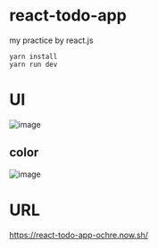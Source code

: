 # react-todo-app

my practice by react.js

```
yarn install
yarn run dev
```

# UI
![image](https://user-images.githubusercontent.com/44659317/199557696-6aebaf06-a970-4e5a-a46a-c8cb3c1ed88a.png)

## color
![image](https://user-images.githubusercontent.com/44659317/199557786-c45e10fd-5cba-42f0-8ae2-f0e7ec5001b2.png)


# URL

https://react-todo-app-ochre.now.sh/
